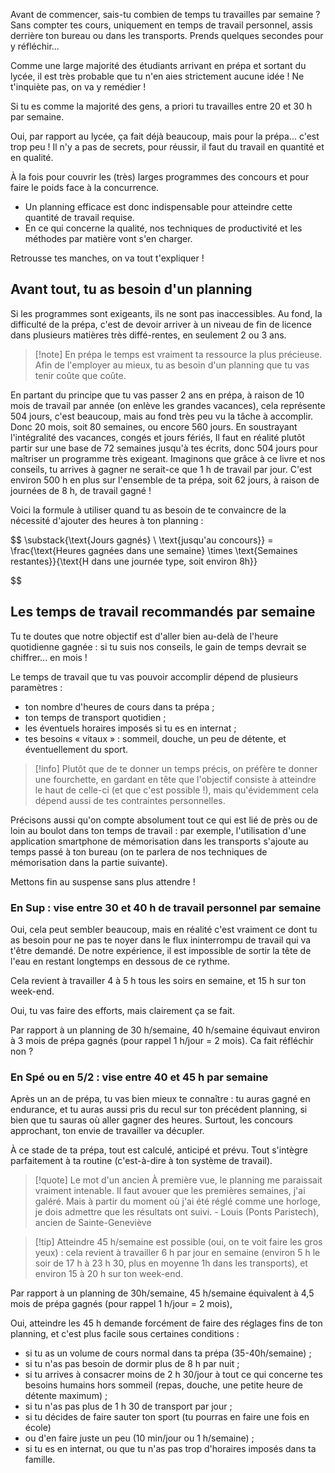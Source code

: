 Avant de commencer, sais-tu combien de temps tu travailles par semaine ? Sans compter tes cours, uniquement en temps de travail personnel, assis derrière ton bureau ou dans les transports. Prends quelques secondes pour y réfléchir...

Comme une large majorité des étudiants arrivant en prépa et sortant du lycée, il est très probable que tu n'en aies strictement aucune idée ! Ne t'inquiète pas, on va y remédier !

Si tu es comme la majorité des gens, a priori tu travailles entre 20 et 30 h par semaine.

Oui, par rapport au lycée, ça fait déjà beaucoup, mais pour la prépa... c'est trop peu ! Il n'y a pas de secrets, pour réussir, il faut du travail en quantité et en qualité.

À la fois pour couvrir les (très) larges programmes des concours et pour faire le poids face à la concurrence.

- ﻿﻿Un planning efficace est donc indispensable pour atteindre cette quantité de travail requise.
- ﻿﻿En ce qui concerne la qualité, nos techniques de productivité et les méthodes par matière vont s'en charger.

Retrousse tes manches, on va tout t'expliquer !

## Avant tout, tu as besoin d'un planning

Si les programmes sont exigeants, ils ne sont pas inaccessibles. Au fond, la difficulté de la prépa, c'est de devoir arriver à un niveau de fin de licence dans plusieurs matières très diffé-rentes, en seulement 2 ou 3 ans.

>[!note] En prépa le temps est vraiment ta ressource la plus précieuse. Afin de l'employer au mieux, tu as besoin d'un planning que tu vas tenir coûte que coûte.

En partant du principe que tu vas passer 2 ans en prépa, à raison de 10 mois de travail par année (on enlève les grandes vacances), cela représente 504 jours, c'est beaucoup, mais au fond très peu vu la tâche à accomplir.
Donc 20 mois, soit 80 semaines, ou encore 560 jours. En soustrayant l'intégralité des vacances, congés et jours fériés, Il faut en réalité plutôt partir sur une base de 72 semaines jusqu'à tes écrits, donc 504 jours pour maîtriser un programme très exigeant.
Imaginons que grâce à ce livre et nos conseils, tu arrives à gagner ne serait-ce que 1 h de travail par jour. C'est environ 500 h en plus sur l'ensemble de ta prépa, soit 62 jours, à raison de journées de 8 h, de travail gagné !

Voici la formule à utiliser quand tu as besoin de te convaincre de la nécessité d'ajouter des heures à ton planning :

$$
\substack{\text{Jours gagnés} \\ \text{jusqu'au concours}} = \frac{\text{Heures gagnées dans une semaine} \times \text{Semaines restantes}}{\text{H dans une journée type, soit environ 8h}}

$$

## Les temps de travail recommandés par semaine

Tu te doutes que notre objectif est d'aller bien au-delà de l'heure quotidienne gagnée : si tu suis nos conseils, le gain de temps devrait se chiffrer... en mois !

Le temps de travail que tu vas pouvoir accomplir dépend de plusieurs paramètres :
- ﻿﻿ton nombre d'heures de cours dans ta prépa ;
- ﻿﻿ton temps de transport quotidien ;
- ﻿﻿les éventuels horaires imposés si tu es en internat ;
- ﻿﻿tes besoins « vitaux » : sommeil, douche, un peu de détente, et éventuellement du sport.

 
>[!info] Plutôt que de te donner un temps précis, on préfère te donner une fourchette, en gardant en tête que l'objectif consiste à atteindre le haut de celle-ci (et que c'est possible !), mais qu'évidemment cela dépend aussi de tes contraintes personnelles.

Précisons aussi qu'on compte absolument tout ce qui est lié de près ou de loin au boulot dans ton temps de travail : par exemple, l'utilisation d'une application smartphone de mémorisation dans les transports s'ajoute au temps passé à ton bureau (on te parlera de nos techniques de mémorisation dans la partie suivante).

Mettons fin au suspense sans plus attendre !

### En Sup : vise entre 30 et 40 h de travail personnel par semaine

Oui, cela peut sembler beaucoup, mais en réalité c'est vraiment ce dont tu as besoin pour ne pas te noyer dans le flux ininterrompu de travail qui va t'être demandé. De notre expérience, il est impossible de sortir la tête de l'eau en restant longtemps en dessous de ce rythme.

Cela revient à travailler 4 à 5 h tous les soirs en semaine, et 15 h sur ton week-end.

Oui, tu vas faire des efforts, mais clairement ça se fait.

Par rapport à un planning de 30 h/semaine, 40 h/semaine équivaut environ à 3 mois de prépa gagnés (pour rappel 1 h/jour = 2 mois). Ca fait réfléchir non ?

### En Spé ou en 5/2 : vise entre 40 et 45 h par semaine

Après un an de prépa, tu vas bien mieux te connaître : tu auras gagné en endurance, et tu auras aussi pris du recul sur ton précédent planning, si bien que tu sauras où aller gagner des heures. Surtout, les concours approchant, ton envie de travailler va décupler.

À ce stade de ta prépa, tout est calculé, anticipé et prévu. Tout s'intègre parfaitement à ta routine (c'est-à-dire à ton système de travail).

>[!quote] Le mot d'un ancien
> À première vue, le planning me paraissait vraiment intenable. Il faut avouer que les premières semaines, j'ai galéré. Mais à partir du moment où j'ai été réglé comme une horloge, je dois admettre que les résultats ont suivi. 
> \- Louis (Ponts Paristech), ancien de Sainte-Geneviève

>[!tip] Atteindre 45 h/semaine est possible (oui, on te voit faire les gros yeux) : cela revient à travailler 6 h par jour en semaine (environ 5 h le soir de 17 h à 23 h 30, plus en moyenne 1h dans les transports), et environ 15 à 20 h sur ton week-end.

Par rapport à un planning de 30h/semaine, 45 h/semaine équivalent à 4,5 mois de prépa gagnés (pour rappel 1 h/jour = 2 mois),

Oui, atteindre les 45 h demande forcément de faire des réglages fins de ton planning, et c'est plus facile sous certaines conditions :
- ﻿﻿si tu as un volume de cours normal dans ta prépa (35-40h/semaine) ;
- ﻿﻿si tu n'as pas besoin de dormir plus de 8 h par nuit ;
- ﻿﻿si tu arrives à consacrer moins de 2 h 30/jour à tout ce qui concerne tes besoins humains hors sommeil (repas, douche, une petite heure de détente maximum) ;
- ﻿﻿si tu n'as pas plus de 1 h 30 de transport par jour ;
- ﻿﻿si tu décides de faire sauter ton sport (tu pourras en faire une fois en école)
- ou d'en faire juste un peu (10 min/jour ou 1 h/semaine) ;
- ﻿﻿si tu es en internat, ou que tu n'as pas trop d'horaires imposés dans ta famille.